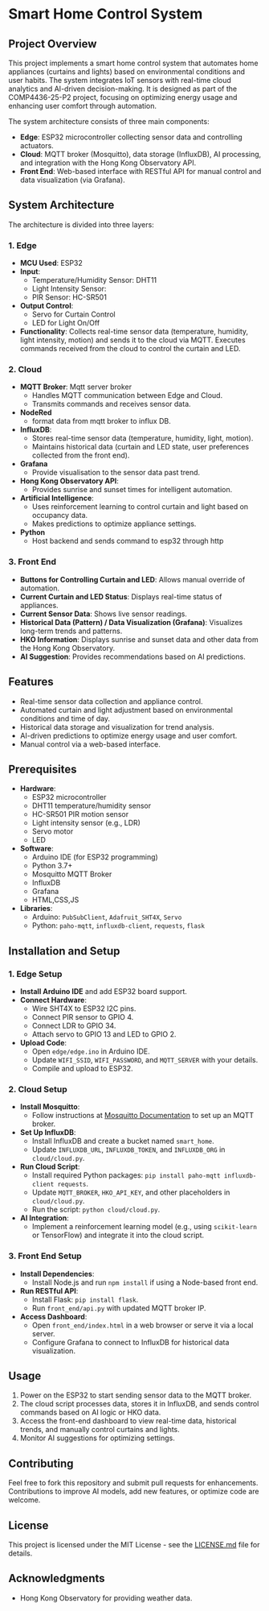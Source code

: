 # Smart Home Control System

## Project Overview
This project implements a smart home control system that automates home appliances (curtains and lights) based on environmental conditions and user habits. The system integrates IoT sensors with real-time cloud analytics and AI-driven decision-making. It is designed as part of the COMP4436-25-P2 project, focusing on optimizing energy usage and enhancing user comfort through automation.

The system architecture consists of three main components:
- **Edge**: ESP32 microcontroller collecting sensor data and controlling actuators.
- **Cloud**: MQTT broker (Mosquitto), data storage (InfluxDB), AI processing, and integration with the Hong Kong Observatory API.
- **Front End**: Web-based interface with RESTful API for manual control and data visualization (via Grafana).

## System Architecture
The architecture is divided into three layers:

### 1. Edge
- **MCU Used**: ESP32
- **Input**:
  - Temperature/Humidity Sensor: DHT11
  - Light Intensity Sensor: 
  - PIR Sensor: HC-SR501
- **Output Control**:
  - Servo for Curtain Control
  - LED for Light On/Off
- **Functionality**: Collects real-time sensor data (temperature, humidity, light intensity, motion) and sends it to the cloud via MQTT. Executes commands received from the cloud to control the curtain and LED.

### 2. Cloud
- **MQTT Broker**: Mqtt server broker
  - Handles MQTT communication between Edge and Cloud.
  - Transmits commands and receives sensor data.
- **NodeRed**
  - format data from mqtt broker to influx DB.
- **InfluxDB**:
  - Stores real-time sensor data (temperature, humidity, light, motion).
  - Maintains historical data (curtain and LED state, user preferences collected from the front end).
- **Grafana**
  - Provide visualisation to the sensor data past trend.
- **Hong Kong Observatory API**:
  - Provides sunrise and sunset times for intelligent automation.
- **Artificial Intelligence**:
  - Uses reinforcement learning to control curtain and light based on occupancy data.
  - Makes predictions to optimize appliance settings.
- **Python**
  - Host backend and sends command to esp32 through http
    

### 3. Front End
- **Buttons for Controlling Curtain and LED**: Allows manual override of automation.
- **Current Curtain and LED Status**: Displays real-time status of appliances.
- **Current Sensor Data**: Shows live sensor readings.
- **Historical Data (Pattern) / Data Visualization (Grafana)**: Visualizes long-term trends and patterns.
- **HKO Information**: Displays sunrise and sunset data and other data from the Hong Kong Observatory.
- **AI Suggestion**: Provides recommendations based on AI predictions.

## Features
- Real-time sensor data collection and appliance control.
- Automated curtain and light adjustment based on environmental conditions and time of day.
- Historical data storage and visualization for trend analysis.
- AI-driven predictions to optimize energy usage and user comfort.
- Manual control via a web-based interface.

## Prerequisites
- **Hardware**:
  - ESP32 microcontroller
  - DHT11 temperature/humidity sensor
  - HC-SR501 PIR motion sensor
  - Light intensity sensor (e.g., LDR)
  - Servo motor
  - LED
- **Software**:
  - Arduino IDE (for ESP32 programming)
  - Python 3.7+
  - Mosquitto MQTT Broker
  - InfluxDB
  - Grafana
  - HTML,CSS,JS
- **Libraries**:
  - Arduino: `PubSubClient`, `Adafruit_SHT4X`, `Servo`
  - Python: `paho-mqtt`, `influxdb-client`, `requests`, `flask`

## Installation and Setup

### 1. Edge Setup
- **Install Arduino IDE** and add ESP32 board support.
- **Connect Hardware**:
  - Wire SHT4X to ESP32 I2C pins.
  - Connect PIR sensor to GPIO 4.
  - Connect LDR to GPIO 34.
  - Attach servo to GPIO 13 and LED to GPIO 2.
- **Upload Code**:
  - Open `edge/edge.ino` in Arduino IDE.
  - Update `WIFI_SSID`, `WIFI_PASSWORD`, and `MQTT_SERVER` with your details.
  - Compile and upload to ESP32.

### 2. Cloud Setup
- **Install Mosquitto**:
  - Follow instructions at [Mosquitto Documentation](https://mosquitto.org/download/) to set up an MQTT broker.
- **Set Up InfluxDB**:
  - Install InfluxDB and create a bucket named `smart_home`.
  - Update `INFLUXDB_URL`, `INFLUXDB_TOKEN`, and `INFLUXDB_ORG` in `cloud/cloud.py`.
- **Run Cloud Script**:
  - Install required Python packages: `pip install paho-mqtt influxdb-client requests`.
  - Update `MQTT_BROKER`, `HKO_API_KEY`, and other placeholders in `cloud/cloud.py`.
  - Run the script: `python cloud/cloud.py`.
- **AI Integration**:
  - Implement a reinforcement learning model (e.g., using `scikit-learn` or TensorFlow) and integrate it into the cloud script.

### 3. Front End Setup
- **Install Dependencies**:
  - Install Node.js and run `npm install` if using a Node-based front end.
- **Run RESTful API**:
  - Install Flask: `pip install flask`.
  - Run `front_end/api.py` with updated MQTT broker IP.
- **Access Dashboard**:
  - Open `front_end/index.html` in a web browser or serve it via a local server.
  - Configure Grafana to connect to InfluxDB for historical data visualization.

## Usage
1. Power on the ESP32 to start sending sensor data to the MQTT broker.
2. The cloud script processes data, stores it in InfluxDB, and sends control commands based on AI logic or HKO data.
3. Access the front-end dashboard to view real-time data, historical trends, and manually control curtains and lights.
4. Monitor AI suggestions for optimizing settings.

## Contributing
Feel free to fork this repository and submit pull requests for enhancements. Contributions to improve AI models, add new features, or optimize code are welcome.

## License
This project is licensed under the MIT License - see the [LICENSE.md](LICENSE.md) file for details.

## Acknowledgments
- Hong Kong Observatory for providing weather data.
